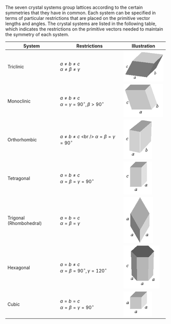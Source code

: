 

The seven crystal systems group lattices according to the certain symmetries that they have in common. Each system can be specified in terms of particular restrictions that are placed on the primitive vector lengths and angles. The crystal systems are listed in the following table, which indicates the restrictions on the primitive vectors needed to maintain the symmetry of each system.

|System|Restrictions|Illustration|
|--- |--- |--- |
|Triclinic|$a \ne b \ne c$ <br /> $\alpha \ne \beta \ne \gamma$|![](./Triclinic_illustration.gif)|
|Monoclinic|$a \ne b \ne c$ <br /> $\alpha = \gamma = 90^\circ, \beta > 90^\circ$|![](./Monoclinic_illustration.gif)|
|Orthorhombic|$a \ne b \ne c$ \<br /> $\alpha = \beta = \gamma = 90^\circ$|![](./Orthorhombic_illustration.gif)|
|Tetragonal|$a = b \ne c$ <br /> $\alpha = \beta = \gamma = 90^\circ$|![](./Tetragonal_illustration.gif)|
|Trigonal (Rhombohedral)|$a = b = c$ <br /> $\alpha = \beta = \gamma$|![](./Trigonal_illlustration.gif)|
|Hexagonal|$a = b \ne c$ <br /> $\alpha = \beta = 90^\circ, \gamma = 120^\circ$|![](./Hexagonal_illustration.gif)|
|Cubic|$a = b = c$ <br /> $\alpha = \beta = \gamma = 90^\circ$|![](./Cubic_illustration.gif)|


